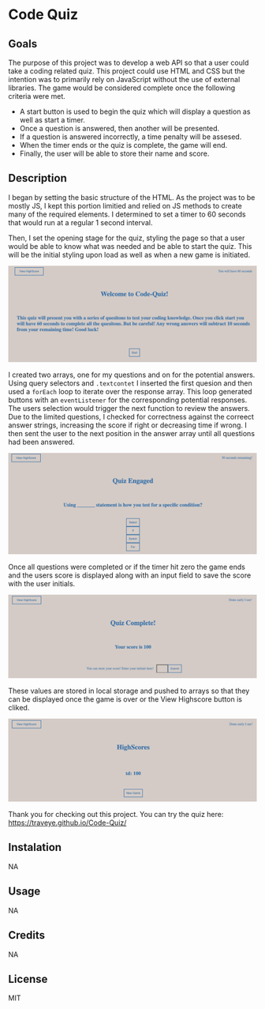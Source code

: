 
# Code Quiz

## Goals
The purpose of this project was to develop a web API so that a user could take a coding related quiz. This project could use HTML and CSS but the intention was to primarily rely on JavaScript without the use of external libraries. The game would be considered complete once the following criteria were met.

- A start button is used to begin the quiz which will display a question as well as start a timer. 
- Once a question is answered, then another will be presented.
- If a question is answered incorrectly, a time penalty will be assesed. 
- When the timer ends or the quiz is complete, the game will end.
- Finally, the user will be able to store their name and score. 

## Description 

I began by setting the basic structure of the HTML. As the project was to be mostly JS, I kept this portion limitied and relied on JS methods to create many of the required elements. I determined to set a timer to 60 seconds that would run at a regular 1 second interval. 

Then, I set the opening stage for the quiz, styling the page so that a user would be able to know what was needed and be able to start the quiz. This will be the initial styling upon load as well as when a new game is initiated. 

![alt text](./assets/readme/beginning.png)

I created two arrays, one for my questions and on for the potential answers. Using query selectors and `.textcontet` I inserted the first quesion and then used a `forEach` loop to iterate over the response array. This loop generated buttons with an `eventListener` for the corresponding potential responses. The users selection would trigger the next function to review the answers. Due to the limited questions, I checked for correctness against the correect answer strings, increasing the score if right or decreasing time if wrong. I then sent the user to the next position in the answer array until all questions had been answered. 

![alt text](./assets/readme/questions.png)

Once all questions were completed or if the timer hit zero the game ends and the users score is displayed along with an input field to save the score with the user initials. 

![alt text](./assets/readme/endgame.png)

These values are stored in local storage and pushed to arrays so that they can be displayed once the game is over or the View Highscore button is cliked. 

![alt text](./assets/readme/highscore.png)

Thank you for checking out this project. You can try the quiz here: https://traveye.github.io/Code-Quiz/

## Instalation
NA

## Usage
NA

## Credits
NA

## License
MIT


